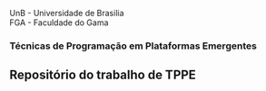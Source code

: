 UnB - Universidade de Brasilia  
FGA - Faculdade do Gama  

### Técnicas de Programação em Plataformas Emergentes

## Repositório do trabalho de TPPE
